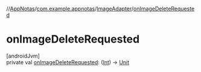 //[AppNotas](../../../index.md)/[com.example.appnotas](../index.md)/[ImageAdapter](index.md)/[onImageDeleteRequested](on-image-delete-requested.md)

# onImageDeleteRequested

[androidJvm]\
private val [onImageDeleteRequested](on-image-delete-requested.md): ([Int](https://kotlinlang.org/api/latest/jvm/stdlib/kotlin-stdlib/kotlin/-int/index.html)) -&gt; [Unit](https://kotlinlang.org/api/latest/jvm/stdlib/kotlin-stdlib/kotlin/-unit/index.html)

